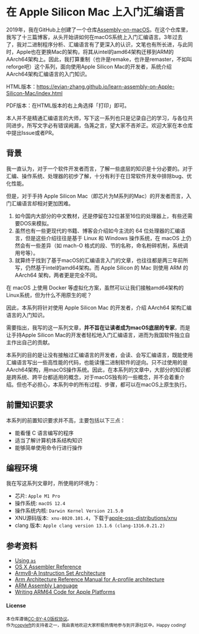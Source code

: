 # 在 Apple Silicon Mac 上入门汇编语言

2019年，我在GitHub上创建了一个仓库[Assembly-on-macOS](https://github.com/Evian-Zhang/Assembly-on-macOS)。在这个仓库里，我写了十三篇博客，从头开始讲如何在macOS系统上入门汇编语言。3年过去了，我对二进制程序分析、汇编语言有了更深入的认识，文笔也有所长进，与此同时，Apple也在更换Mac的架构，将其从intel的amd64架构迁移到ARM的AArch64架构上。因此，我打算重制（也许是remake，也许是remaster，不如叫reforge吧）这个系列，面向使用Apple Silicon Mac的开发者，系统介绍AArch64架构汇编语言的入门知识。

HTML版本：<https://evian-zhang.github.io/learn-assembly-on-Apple-Silicon-Mac/index.html>

PDF版本：在HTML版本的右上角选择「打印」即可。

本人并不是精通汇编语言的大师，写下这一系列也只是记录自己的学习，与各位共同进步。所写文字必有错误阙漏，刍荛之言，望大家不吝斧正。欢迎大家在本仓库中提出Issue或者PR。

## 背景

我一直认为，对于一个软件开发者而言，了解一些底层的知识是十分必要的。对于汇编、操作系统、处理器的初步了解，十分有利于在日常软件开发中排除bug、优化性能。

但是，对于手持 Apple Silicon Mac（即芯片为M系列的Mac）的开发者而言，入门汇编语言却相对更加困难。

1. 如今国内大部分的中文教材，还是停留在32位甚至16位的处理器上，有些还需要DOS来模拟。
2. 虽然也有一些更现代的书籍、博客会介绍如今主流的 64 位处理器的汇编语言，但是这些介绍往往是基于 Linux 和 Windows 操作系统，在 macOS 上仍然会有一些差异（如 mach-O 格式的段、节的名称，命名粉碎机制，系统调用号等）。
3. 就算终于找到了基于macOS的汇编语言入门的文章，也往往都是两三年前所写，仍然基于intel的amd64架构。而 Apple Silicon 的 Mac 则使用 ARM 的 AArch64 架构，两者更是完全不同。

在 macOS 上使用 Docker 等虚拟化方案，虽然可以让我们接触amd64架构的Linux系统，但为什么不用原生的呢？

因此，本系列将针对使用 Apple Silicon Mac 的开发者，介绍 AArch64 架构汇编语言的入门知识。

需要指出，我写的这一系列文章，**并不旨在让读者成为macOS底层的专家**，而是让手持Apple Silicon Mac的开发者轻松地入门汇编语言，进而为我国软件独立自主作出自己的贡献。

本系列的目的是让没有接触过汇编语言的开发者，会读、会写汇编语言，既能使用汇编语言写出一些高性能的代码，也能读懂二进制软件的逆向。只不过使用的是AArch64架构，用macOS操作系统。因此，在本系列的文章中，大部分的知识都是跨系统、跨平台都适用的概念，对于macOS独有的一些概念，并不会着重介绍。但也不必担心，本系列中的所有过程、步骤，都可以在macOS上原生执行。

## 前置知识要求

本系列的前置知识要求并不高，主要包括以下三点：

* 能看懂 C 语言编写的程序
* 适当了解计算机体系结构知识
* 能够简单使用命令行进行操作

## 编程环境

我在写这系列文章时，所使用的环境为：

* 芯片: `Apple M1 Pro`
* 操作系统: `macOS 12.4`
* 操作系统内核: `Darwin Kernel Version 21.5.0`
* XNU源码版本:` xnu-8020.101.4`，下载于[apple-oss-distributions/xnu](https://github.com/apple-oss-distributions/xnu)
* clang 版本: `Apple clang version 13.1.6 (clang-1316.0.21.2)`

## 参考资料

* [Using `as`](https://sourceware.org/binutils/docs/as/index.html)
* [OS X Assembler Reference](https://developer.apple.com/library/archive/documentation/DeveloperTools/Reference/Assembler)
* [Armv8-A Instruction Set Architecture](https://developer.arm.com/-/media/Arm%20Developer%20Community/PDF/Learn%20the%20Architecture/Armv8-A%20Instruction%20Set%20Architecture.pdf)
* [Arm Architecture Reference Manual for A-profile architecture](https://developer.arm.com/documentation/ddi0487/latest)
* [ARM Assembly Language](https://www.oreilly.com/library/view/arm-assembly-language/9781482229851/)
* [Writing ARM64 Code for Apple Platforms](https://developer.apple.com/documentation/xcode/writing-arm64-code-for-apple-platforms)

#### License

<sup>
本仓库遵循<a href="https://creativecommons.org/licenses/by/4.0/">CC-BY-4.0版权协议</a>。
</sup>

<br/>

<sub>
作为<a href="https://copyleft.org/">copyleft</a>的支持者之一，我由衷地欢迎大家积极热情地参与到开源社区中。Happy coding!
</sub>